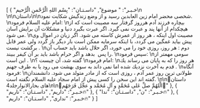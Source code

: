 [
  {
    "خـبـر": " موضوع",
    "داسـتـان": "بِسْم اللهِ الْرَّحْمنِ الْرَّحیم\n \n\nداستان\n\nشخصى محضر امام زين العابدين رسيد و از وضع زندگيش شكايت نمود. \nامام عليه السلام فرمود: \nبيچاره فرزند آدم هرروز گرفتار سه مصيبت است كه از هيچكدام از آنها پند و عبرت نمى گيرد. اگر عبرت بگيرد دنيا و مشكلات آن برايش آسان مى شود. \nمصيبت اول اينكه ، هر روز از عمرش كاسته مى شود. اگر زيان در اموال وى پيش بيايد غمگين مى گردد، با اينكه سرمايه ممكن است بار ديگر باز گردد ولى عمر قابل برگشت نيست . \nدوم : هر روز، روزى خود را مى خورد، اگر حلال باشد بايد حساب آن را پس ‍ بدهد و اگر حرام باشد بايد بر آن كيفر ببيند. \nسپس فرمود: \nسومى مهمتر از اين است . \nگفته شد، آن چيست ؟ \nامام فرمود: \nهر روز را كه به پايان مى رساند يك قدم به آخرت نزديك شده اما نمى داند به سوى بهشت مى رود يا به طرف جهنم . \nآنگاه فرمود: \nطولانى ترين روز عمر آدم ، روزى است كه از مادر متولد مى شود. دانشمندان گفته اند اين سخن را كسى پيش از امام سجاد عليه السلام نگفته است. \n\n📗داستان های بحارالانوارجلد4\n\n🌺الَّلهُمَّ صلِّ عَلی مُحَمَّدٍ و آلِ مُحَمَّد و عجِّل فَرَجَهُم🌺"
  },
  {
    "خـبـر": "داریم",
    "داسـتـان": "ناریم🔥"
  },
  {
    "خـبـر": "ن",
    "داسـتـان": "ندا🔥"
  },
  {
    "خـبـر": "نداری",
    "داسـتـان": "داریم🔥"
  }
]
